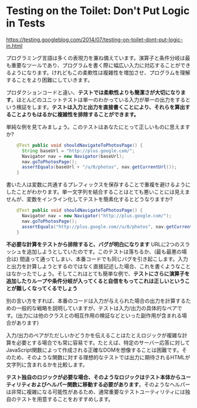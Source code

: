 # Testing on the Toilet: Don't Put Logic in Tests

https://testing.googleblog.com/2014/07/testing-on-toilet-dont-put-logic-in.html


プログラミング言語は多くの表現力を兼ね備えています。演算子と条件分岐は最も重要なツールであり、プログラムを書く際に幅広い入力に対応することができるようになります。けれどもこの柔軟性は複雑性を増加させ、プログラムを理解することをより困難にしていきます。

プロダクションコードと違い、**テストでは柔軟性よりも簡潔さが大切になります**。ほとんどのユニットテストは単一のわかっている入力が単一の出力をするという検証をします。**テストは入力と出力を直接書くことにより、それらを算出することよりもはるかに複雑性を排除することができます。** 

単純な例を見てみましょう。このテストはあなたにとって正しいものに思えますか?

```java
    @Test public void shouldNavigateToPhotosPage() {
      String baseUrl = "http://plus.google.com/";
      Navigator nav = new Navigator(baseUrl);
      nav.goToPhotosPage();
      assertEquals(baseUrl + "/u/0/photos", nav.getCurrentUrl());
    }
```

書いた人は変数に共通するプレフィックスを保存することで重複を避けるようにしたことがわかります。単一文字列を結合することはとても悪いことには見えませんが、変数をインライン化してテストを簡素化するとどうなりますか?


```java
    @Test public void shouldNavigateToPhotosPage() {
      Navigator nav = new Navigator("http://plus.google.com/");
      nav.goToPhotosPage();
      assertEquals("http://plus.google.com//u/0/photos", nav.getCurrentUrl()); // Oops!
    }
```

**不必要な計算をテストから排除すると、バグが明白になります** URLに2つのスラッシュを追加しようとしていたのです。このテストは落ちるか、(最も最悪の場合は) 間違って通ってしまい、本番コードでも同じバグを引き起こします。入力と出力を計算しようとするのではなく直接記述した場合、これを書くようなことはなかったでしょう。そしてこれはとても簡単な例で、**テストにさらに演算子を追加したりループや条件分岐が入ってくると自信をもってこれは正しいということが難しくなってくるでしょう** 

別の言い方をすれば、本番のコードは入力が与えられた場合の出力を計算するための一般的な戦略を説明していますが、テストは入力/出力の具体的なペアです。(出力には他のクラスとの相互作用の検証などといった副作用が含まれる場合があります)

入力/出力のペアがただしいかどうかを伝えることはたとえロジックが複雑な計算を必要とする場合でも常に容易です。たとえば、特定のサーバー応答に対してJavaScript関数によって作成される正確なDOMを想像することは困難です。そのため、そのような関数に対する理想的なテストでは出力に期待されるHTMLが文字列に含まれるかを比較します。

**テスト独自のロジックが必要な場合、そのようなロジックはテスト本体からユーティリティおよびヘルパー関数に移動する必要があります**。そのようなヘルパーは非常に複雑になる可能性があるため、通常重要なテストユーティリティには独自のテストを用意することをおすすめします。


